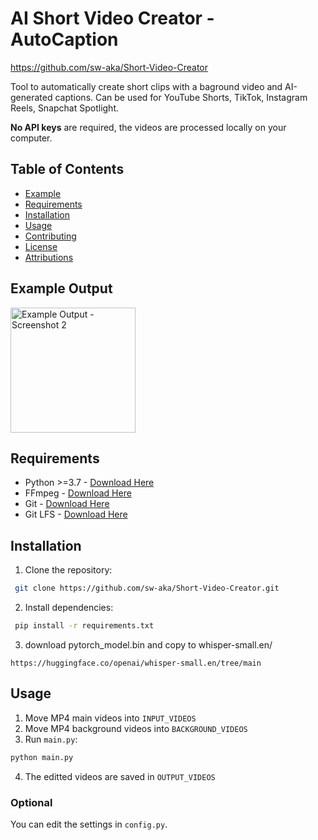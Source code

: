 # AI Short Video Creator - AutoCaption
https://github.com/sw-aka/Short-Video-Creator

Tool to automatically create short clips with a baground video and AI-generated captions.
Can be used for YouTube Shorts, TikTok, Instagram Reels, Snapchat Spotlight.

**No API keys** are required, the videos are processed locally on your computer.


## Table of Contents
- [Example](#example-output)
- [Requirements](#requirements)
- [Installation](#installation)
- [Usage](#usage)
- [Contributing](#contributing)
- [License](#license)
- [Attributions](ATTRIBUTIONS.md)

## Example Output

<img src="https://github.com/user-attachments/assets/0a59928f-fe80-4da9-946d-06a0ec6d1660" width="200" title="Example Output - Screenshot 2"/>

## Requirements
- Python >=3.7 - [Download Here](https://www.python.org/downloads)
- FFmpeg - [Download Here](https://ffmpeg.org/download.html)
- Git - [Download Here](https://git-scm.com/downloads)
- Git LFS - [Download Here](https://docs.github.com/en/repositories/working-with-files/managing-large-files/installing-git-large-file-storage)


## Installation
1. Clone the repository:
```bash
 git clone https://github.com/sw-aka/Short-Video-Creator.git
```

2. Install dependencies:
```bash
 pip install -r requirements.txt
 ```
3. download pytorch_model.bin and copy to whisper-small.en/
```
https://huggingface.co/openai/whisper-small.en/tree/main
```

## Usage
1. Move MP4 main videos into ```INPUT_VIDEOS```
2. Move MP4 background videos into ```BACKGROUND_VIDEOS```
3. Run ```main.py```:
 ```bash
 python main.py
 ```
4. The editted videos are saved in ```OUTPUT_VIDEOS```

### Optional
You can edit the settings in ```config.py```.


